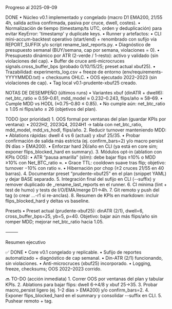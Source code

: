Progreso al 2025-09-09

DONE
	•	Núcleo v0.1 implementado y congelado (macro D1 EMA200, 21/55 4h, salida activa confirmada, pasiva por cruce, dwell, costes).
	•	Normalización de tiempo (timestamp/ts UTC, orden y deduplicación) para evitar KeyError: 'timestamp' y duplicate keys.
	•	Runner y artefactos:
	•	CLI mini-accum-backtest operativo (start/end) + renombrado con sufijo vía REPORT_SUFFIX y/o script rename_last_reports.py.
	•	Diagnóstico de presupuesto semanal (BUY/semana, cap por semana, violaciones = 0).
	•	Presupuesto dinámico por ATR (2-verde / 1-resto): activo y validado (sin violaciones del cap).
	•	Buffer de cruce anti-microcruces signals.cross_buffer_bps (probado 0/10/15/25; preset actual xbuf25).
	•	Trazabilidad: experiments_log.csv + freeze de entorno (env/requirements-YYYYMMDD.txt) + checksums OHLC.
	•	OOS ejecutado 2022–2023 (sin violaciones de cap).
	•	Tag local v0.1-prudente-xbuf25 creado.

NOTAS DE DESEMPEÑO (últimos runs)
	•	Variantes xbuf (dinATR + dwell6): net_btc_ratio ≈ 0.59–0.61, mdd_model ≈ 0.232–0.243, flips/año ≈ 58–69.
	•	Cumple MDD vs HODL (≈0.75–0.80 ≤ 0.85).
	•	No cumple aún: net_btc_ratio ≥ 1.05 ni flips/año ≤ 26 (objetivos del plan).

TODO (por prioridad)
	1.	OOS formal por ventanas del plan (guardar KPIs por ventana):
	•	2022H2, 2023Q4, 2024H1 → tabla con net_btc_ratio, mdd_model, mdd_vs_hodl, flips/año.
	2.	Reducir turnover manteniendo MDD:
	•	Ablations rápidas: dwell 4 vs 6 (actual) y xbuf 25/35.
	•	Probar confirmación de salida más estricta (ej. confirm_bars=2) y/o macro persist (N días > EMA200).
	•	Enforzar hard 26/año en CLI (ya está en core sim; exponer flips_blocked_hard en summary).
	3.	Módulos opt-in (ablation con KPIs OOS):
	•	ATR “pausa amarilla” (slim): debe bajar flips ≥10% o MDD ≥10% con Net_BTC_ratio ≈.
	•	Grace TTL: cooldown suave tras flip; objetivo: turnover −10% con ratio ≈.
	•	Hibernación por chop (≥2 cruces 21/55 en 40 barras).
	4.	Documentar preset “prudente-xbuf25” en el plan (snippet YAML) y dejar BASE separado.
	5.	Integración final del sufijo en CLI (--suffix) y remover duplicado de _rename_last_reports en el runner.
	6.	CI mínima (lint + test de humo) y tests de I/O/EMA/merge D1→4h.
	7.	Git remoto y push del tag (o crear …-r1 si re-anclas).
	8.	Resumen de KPIs en markdown: incluir flips_blocked_hard y deltas vs baseline.

Presets
	•	Preset actual (prudente-xbuf25): dinATR (2/1), dwell=6, cross_buffer_bps=25, yb=5, p=40.
Objetivo: bajar aún más flips/año sin romper MDD; mejorar net_btc_ratio hacia 1.05.

⸻

Resumen ejecutivo

✅ DONE
	•	Core v0.1 congelado y replicable.
	•	Sufijo de reportes automatizado + diagnóstico de cap semanal.
	•	Din-ATR (2/1) funcionando, sin violaciones.
	•	Anti-microcruces (xbuf25) incorporado.
	•	Logging, freeze, checksums; OOS 2022–2023 corrido.

🔜 TO-DO (acción inmediata)
	1.	Correr OOS por ventanas del plan y tabular KPIs.
	2.	Ablations para bajar flips: dwell 6→4/8 y xbuf 25→35.
	3.	Probar macro_persist ligero (ej. 1–2 días > EMA200) y/o confirm_bars=2.
	4.	Exponer flips_blocked_hard en el summary y consolidar --suffix en CLI.
	5.	Pushear remoto + tag.
